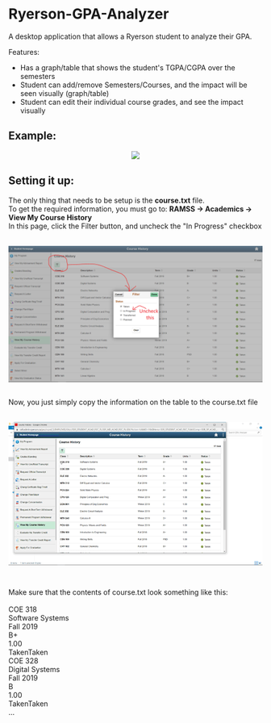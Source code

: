 # Ryerson-GPA-Analyzer
A desktop application that allows a Ryerson student to analyze their GPA.

Features:

- Has a graph/table that shows the student's TGPA/CGPA over the semesters
- Student can add/remove Semesters/Courses, and the impact will be seen visually (graph/table) 
- Student can edit their individual course grades, and see the impact visually

## Example:

<p align="center" style="vertical-align: top; position: relative" >
<img align="top" style="vertical-align:top" src="https://github.com/rajatKumar2000/Ryerson-GPA-Analyzer/blob/master/Media/Example.gif" width="600"/>

</p>

## Setting it up:
The only thing that needs to be setup is the <b>course.txt</b> file.
<br>
To get the required information, you must go to: <b>RAMSS -> Academics -> View My Course History</b>
<br>
In this page, click the Filter button, and uncheck the "In Progress" checkbox
<br>
<br>
<p align="center" style="vertical-align: top; position: relative" >
<img align="top" style="vertical-align:top" src="https://github.com/rajatKumar2000/Ryerson-GPA-Analyzer/blob/master/Media/GPA_Filter.PNG" width="800"/>
</p>
<br>
Now, you just simply copy the information on the table to the course.txt file
<br>
<br>
<p align="center" style="vertical-align: top; position: relative" >
<img align="top" style="vertical-align:top" src="https://github.com/rajatKumar2000/Ryerson-GPA-Analyzer/blob/master/Media/Setup.gif" width="600"/>
</p>
<br>
<p>
Make sure that the contents of course.txt look something like this:<br><br>
COE 318<br>
Software Systems<br>
Fall 2019<br>
B+<br>
1.00<br>
TakenTaken<br>
COE 328<br>
Digital Systems<br>
Fall 2019<br>
B<br>
1.00<br>
TakenTaken<br>
...
</p>
